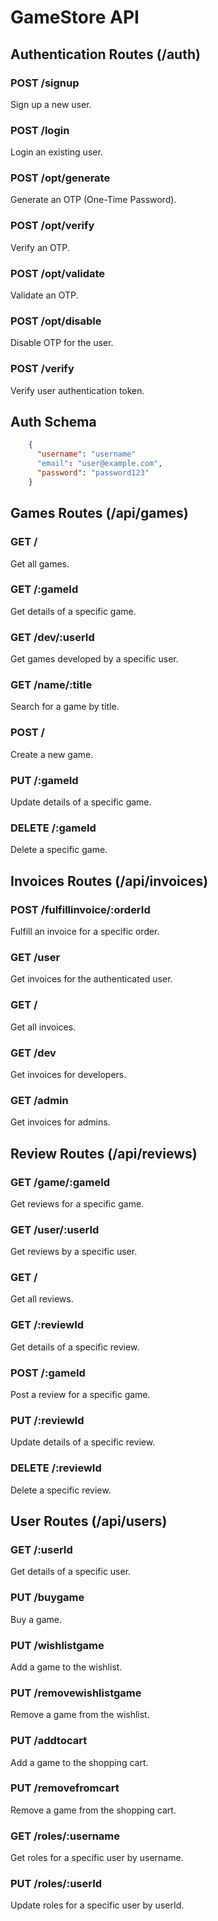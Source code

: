 # GameStore API

## Authentication Routes (/auth)

### POST /signup
Sign up a new user.

### POST /login
Login an existing user.

### POST /opt/generate
Generate an OTP (One-Time Password).

### POST /opt/verify
Verify an OTP.

### POST /opt/validate
Validate an OTP.

### POST /opt/disable
Disable OTP for the user.

### POST /verify
Verify user authentication token.

## Auth Schema 
```json
    {
      "username": "username"
      "email": "user@example.com",
      "password": "password123"
    }
```

## Games Routes (/api/games)

### GET /
Get all games.

### GET /:gameId
Get details of a specific game.

### GET /dev/:userId
Get games developed by a specific user.

### GET /name/:title
Search for a game by title.

### POST /
Create a new game.

### PUT /:gameId
Update details of a specific game.

### DELETE /:gameId
Delete a specific game.

## Invoices Routes (/api/invoices)

### POST /fulfillinvoice/:orderId
Fulfill an invoice for a specific order.

### GET /user
Get invoices for the authenticated user.

### GET /
Get all invoices.

### GET /dev
Get invoices for developers.

### GET /admin
Get invoices for admins.

## Review Routes (/api/reviews)

### GET /game/:gameId
Get reviews for a specific game.

### GET /user/:userId
Get reviews by a specific user.

### GET /
Get all reviews.

### GET /:reviewId
Get details of a specific review.

### POST /:gameId
Post a review for a specific game.

### PUT /:reviewId
Update details of a specific review.

### DELETE /:reviewId
Delete a specific review.

## User Routes (/api/users)

### GET /:userId
Get details of a specific user.

### PUT /buygame
Buy a game.

### PUT /wishlistgame
Add a game to the wishlist.

### PUT /removewishlistgame
Remove a game from the wishlist.

### PUT /addtocart
Add a game to the shopping cart.

### PUT /removefromcart
Remove a game from the shopping cart.

### GET /roles/:username
Get roles for a specific user by username.

### PUT /roles/:userId
Update roles for a specific user by userId.
